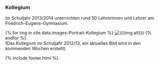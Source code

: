 ---
---

### Kollegium

Im Schuljahr 2013/2014 unterrichten rund 50 Lehrerinnen und Lehrer am Friedrich-Eugens-Gymnasium.

{% for img in site.data.images-Portrait-Kollegium %}
  <img class="img-thumbnail" src="{{img.src}}" alt='({{img.alt}})'/>
{% endfor %}
<br />
(Das Kollegium im Schuljahr 2012/13, ein aktuelles Bild wird in den kommenden Wochen erstellt)

{% include footer.html %}
